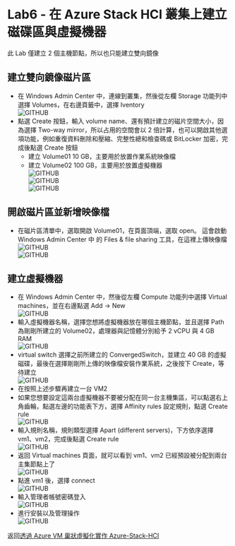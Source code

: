 # Lab6 - 在 Azure Stack HCI 叢集上建立磁碟區與虛擬機器

此 Lab 僅建立 2 個主機節點，所以也只能建立雙向鏡像<br>

## 建立雙向鏡像磁片區

- 在 Windows Admin Center 中，連線到叢集，然後從左欄 Storage 功能列中選擇 Volumes，在右邊頁籤中，選擇 Iventory<br>
![GITHUB](https://github.com/BrianHsing/Azure-Stack-HCI/blob/main/image/stor1.png "stor1")<br>
- 點選 Create 按鈕，輸入 volume name、還有預計建立的磁片空間大小，因為選擇 Two-way mirror，所以占用的空間會以 2 倍計算，也可以開啟其他選項功能，例如重復資料刪除和壓縮、完整性總和檢查碼或 BitLocker 加密，完成後點選 Create 按鈕<br>
  - 建立 Volume01 10 GB，主要用於放置作業系統映像檔<br>
  - 建立 Volume02 100 GB，主要用於放置虛擬機器<br>
![GITHUB](https://github.com/BrianHsing/Azure-Stack-HCI/blob/main/image/stor2.png "stor2")<br>
![GITHUB](https://github.com/BrianHsing/Azure-Stack-HCI/blob/main/image/stor3.png "stor3")<br>
![GITHUB](https://github.com/BrianHsing/Azure-Stack-HCI/blob/main/image/stor4.png "stor4")<br>

## 開啟磁片區並新增映像檔

- 在磁片區清單中，選取開啟 Volume01，在頁面頂端，選取 open。 這會啟動 Windows Admin Center 中 的 Files & file sharing 工具，在這裡上傳映像檔<br>
![GITHUB](https://github.com/BrianHsing/Azure-Stack-HCI/blob/main/image/stor5.png "stor5")<br>
![GITHUB](https://github.com/BrianHsing/Azure-Stack-HCI/blob/main/image/stor7.png "stor7")<br>


## 建立虛擬機器

- 在 Windows Admin Center 中，然後從左欄 Compute 功能列中選擇 Virtual machines，並在右邊點選 Add -> New<br>
![GITHUB](https://github.com/BrianHsing/Azure-Stack-HCI/blob/main/image/vm1.png "vm1")<br>
- 輸入虛擬機器名稱，選擇您想將虛擬機器放在哪個主機節點，並且選擇 Path 為剛剛所建立的 Volume02，處理器與記憶體分別給予 2 vCPU 與 4 GB RAM<br>
![GITHUB](https://github.com/BrianHsing/Azure-Stack-HCI/blob/main/image/vm2.png "vm2")<br>
- virtual switch 選擇之前所建立的 ConvergedSwitch，並建立 40 GB 的虛擬磁碟，最後在選擇剛剛所上傳的映像檔安裝作業系統，之後按下 Create，等待建立<br>
![GITHUB](https://github.com/BrianHsing/Azure-Stack-HCI/blob/main/image/vm3.png "vm3")<br>
- 在按照上述步驟再建立一台 VM2<br>
- 如果您想要設定這兩台虛擬機器不要被分配在同一台主機集區，可以點選右上角齒輪，點選左邊的功能表下方，選擇 Affinity rules 設定規則，點選 Create rule<br>
![GITHUB](https://github.com/BrianHsing/Azure-Stack-HCI/blob/main/image/vm4.png "vm4")<br>
- 輸入規則名稱，規則類型選擇 Apart (different servers)，下方依序選擇 vm1、vm2，完成後點選 Create rule<br>
![GITHUB](https://github.com/BrianHsing/Azure-Stack-HCI/blob/main/image/vm5.png "vm5")<br>
- 返回 Virtual machines 頁面，就可以看到 vm1、vm2 已經預設被分配到兩台主集節點上了<br>
![GITHUB](https://github.com/BrianHsing/Azure-Stack-HCI/blob/main/image/vm6.png "vm6")<br>
- 點進 vm1 後，選擇 connect<br>
![GITHUB](https://github.com/BrianHsing/Azure-Stack-HCI/blob/main/image/vm8.png "vm8")<br>
- 輸入管理者帳號密碼登入<br>
![GITHUB](https://github.com/BrianHsing/Azure-Stack-HCI/blob/main/image/vm9.png "vm9")<br>
- 進行安裝以及管理操作<br>
![GITHUB](https://github.com/BrianHsing/Azure-Stack-HCI/blob/main/image/vm10.png "vm10")<br>


返回[透過 Azure VM 巢狀虛擬化實作 Azure-Stack-HCI](https://github.com/BrianHsing/Azure-Stack-HCI)<br>
